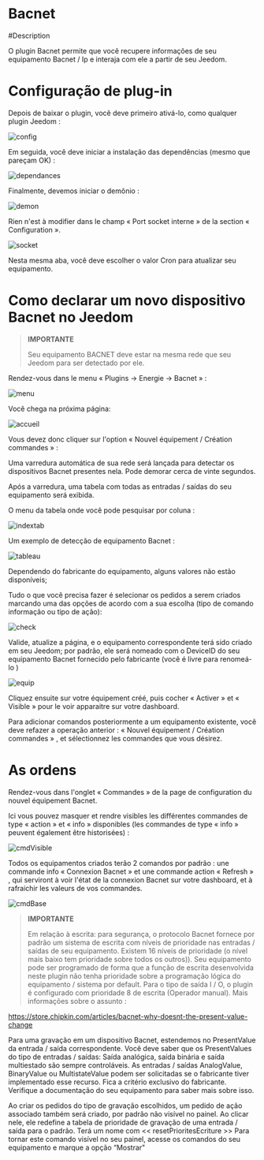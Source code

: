 # Bacnet

#Description

O plugin Bacnet permite que você recupere informações de seu equipamento Bacnet / Ip e interaja com ele a partir de seu Jeedom.



# Configuração de plug-in

Depois de baixar o plugin, você deve primeiro ativá-lo, como qualquer plugin Jeedom :

![config](../images/BacnetConfig.png)

Em seguida, você deve iniciar a instalação das dependências (mesmo que pareçam OK) :

![dependances](../images/BacnetDep.png)

Finalmente, devemos iniciar o demônio :

![demon](../images/BacnetDemon.png)


Rien n'est à modifier dans le champ « Port socket interne » de la section « Configuration ».

![socket](../images/BacnetSocket.png)


Nesta mesma aba, você deve escolher o valor Cron para atualizar seu equipamento.




# Como declarar um novo dispositivo Bacnet no Jeedom




>**IMPORTANTE**
>
>Seu equipamento BACNET deve estar na mesma rede que seu Jeedom para ser detectado por ele.


Rendez-vous dans le menu « Plugins → Energie → Bacnet » :

![menu](../images/BacnetMenu.png)


Você chega na próxima página:

![accueil](../images/BacnetAccueil.png)


Vous devez donc cliquer sur l'option « Nouvel équipement / Création commandes » :

Uma varredura automática de sua rede será lançada para detectar os dispositivos Bacnet presentes nela.
Pode demorar cerca de vinte segundos.

Após a varredura, uma tabela com todas as entradas / saídas do seu equipamento será exibida.

O menu da tabela onde você pode pesquisar por coluna :

![indextab](../images/BacnetIndexTab.png)


Um exemplo de detecção de equipamento Bacnet :

![tableau](../images/BacnetTableau.png)

Dependendo do fabricante do equipamento, alguns valores não estão disponíveis; 

Tudo o que você precisa fazer é selecionar os pedidos a serem criados marcando uma das opções de acordo com a sua escolha (tipo de comando informação ou tipo de ação):

![check](../images/BacnetCheck.png)


Valide, atualize a página, e o equipamento correspondente terá sido criado em seu Jeedom; por padrão, ele será nomeado com o DeviceID do seu equipamento Bacnet fornecido pelo fabricante (você é livre para renomeá-lo )

![equip](../images/BacnetEquip.png)

 Cliquez ensuite sur votre équipement créé, puis cocher « Activer » et « Visible » pour le voir apparaitre sur votre dashboard.

Para adicionar comandos posteriormente a um equipamento existente, você deve refazer a operação anterior : « Nouvel équipement / Création commandes » , et sélectionnez les commandes que vous désirez.



# As ordens


Rendez-vous dans l'onglet « Commandes » de la page de configuration du nouvel équipement Bacnet.

Ici vous pouvez masquer et rendre visibles les différentes commandes de type « action » et « info » disponibles (les commandes de type « info » peuvent également être historisées) :

![cmdVisible](../images/BacnetVisible.png)

Todos os equipamentos criados terão 2 comandos por padrão : une commande info « Connexion Bacnet » et une commande action « Refresh » , qui serviront à voir l'état de la connexion Bacnet sur votre dashboard, et à rafraichir les valeurs de vos commandes.

![cmdBase](../images/BacnetCmdBase.png)





>**IMPORTANTE**
>
>Em relação à escrita: para segurança, o protocolo Bacnet fornece por padrão um sistema de escrita com níveis de prioridade nas entradas / saídas de seu equipamento.
Existem 16 níveis de prioridade (o nível mais baixo tem prioridade sobre todos os outros)). Seu equipamento pode ser programado de forma que a função de escrita desenvolvida neste plugin não tenha prioridade sobre a programação lógica do equipamento / sistema por default.
Para o tipo de saída I / O, o plugin é configurado com prioridade 8 de escrita (Operador manual).
Mais informações sobre o assunto :

https://store.chipkin.com/articles/bacnet-why-doesnt-the-present-value-change

Para uma gravação em um dispositivo Bacnet, estendemos no PresentValue da entrada / saída correspondente.
Você deve saber que os PresentValues do tipo de entradas / saídas: Saída analógica, saída binária e saída multiestado são sempre controláveis.
As entradas / saídas AnalogValue, BinaryValue ou MultistateValue podem ser solicitadas se o fabricante tiver implementado esse recurso. Fica a critério exclusivo do fabricante. Verifique a documentação do seu equipamento para saber mais sobre isso.




Ao criar os pedidos do tipo de gravação escolhidos, um pedido de ação associado também será criado, por padrão não visível no painel.
Ao clicar nele, ele redefine a tabela de prioridade de gravação de uma entrada / saída para o padrão. 
Terá um nome com << resetPrioritesEcriture >>
Para tornar este comando visível no seu painel, acesse os comandos do seu equipamento e marque a opção “Mostrar"
